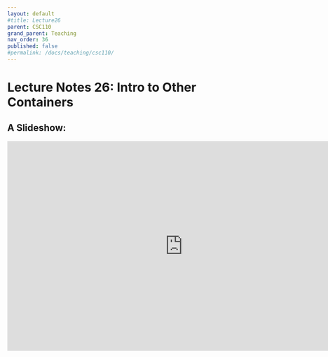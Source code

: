 ```yaml
---
layout: default
#title: Lecture26
parent: CSC110
grand_parent: Teaching
nav_order: 36
published: false
#permalink: /docs/teaching/csc110/
---  
```

  

Lecture Notes 26: Intro to Other Containers
===========================================



A Slideshow:
---------------

<iframe src="https://docs.google.com/presentation/d/e/2PACX-1vTgq5MhtqLBO-_Yta9J1_MKquCS8td3qXkbq7UKTxvw0aFKIbqj0DnkkzQIU9GG-6bJaju4iEI8ZywK/embed?start=false&loop=false&delayms=60000" frameborder="0" width="800" height="479" allowfullscreen="true" mozallowfullscreen="true" webkitallowfullscreen="true"></iframe>